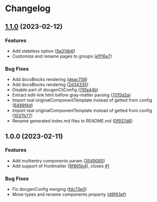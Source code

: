 # Changelog

## [1.1.0](https://github.com/Kolobok12309/vuepress-plugin-docgen/compare/v1.0.0...v1.1.0) (2023-02-12)


### Features

* Add stateless option ([9a31db6](https://github.com/Kolobok12309/vuepress-plugin-docgen/commit/9a31db6b60f6ade7352f9e64417d6fcc819647fe))
* Customize and rename pages to groups ([e1f16e7](https://github.com/Kolobok12309/vuepress-plugin-docgen/commit/e1f16e75dc355e0f36701121e4144780eb372ca5))


### Bug Fixes

* Add docsBlocks rendering ([deac758](https://github.com/Kolobok12309/vuepress-plugin-docgen/commit/deac758ad13edf9df8e39422da3d3fae7de6ace6))
* Add docsBlocks rendering ([2d34335](https://github.com/Kolobok12309/vuepress-plugin-docgen/commit/2d343357b30d42b345db4492707ba51586afab2a))
* Disable part of docgenCliConfig ([79fa44b](https://github.com/Kolobok12309/vuepress-plugin-docgen/commit/79fa44b2085cb6c69b768a8bb9b783eed0ef4a0b))
* Extract edit-link html before gray-matter parsing ([7015d2a](https://github.com/Kolobok12309/vuepress-plugin-docgen/commit/7015d2aafa6476db9cf942131a2cf27c3c397faf))
* Import real originalComponentTemplate instead of getted from config ([6488f4d](https://github.com/Kolobok12309/vuepress-plugin-docgen/commit/6488f4d9e1d02d224e48088af7fd28d38e6cb753))
* Import real originalComponentTemplate instead of getted from config ([1037b77](https://github.com/Kolobok12309/vuepress-plugin-docgen/commit/1037b77ffa2cef8c8b0f554aa981d3288c0a3d1b))
* Rename generated index.md files to README.md ([0f937d6](https://github.com/Kolobok12309/vuepress-plugin-docgen/commit/0f937d682cb24de34fa2cd9c0865dfcdbb0efab6))

## 1.0.0 (2023-02-11)


### Features

* Add multientry components param ([3549085](https://github.com/Kolobok12309/vuepress-plugin-docgen/commit/35490850f94bd8b1bdbc097395aa6a42e36fecee))
* Add support of frontmatter ([9f865b4](https://github.com/Kolobok12309/vuepress-plugin-docgen/commit/9f865b4b68476e1ce2cc035787098c342a9a55dc)), closes [#1](https://github.com/Kolobok12309/vuepress-plugin-docgen/issues/1)


### Bug Fixes

* Fix docgenConfig merging ([fdc73e0](https://github.com/Kolobok12309/vuepress-plugin-docgen/commit/fdc73e0c7bbd304a94d300388d1e9ec6b382106f))
* Move types and rename components property ([d9f83ef](https://github.com/Kolobok12309/vuepress-plugin-docgen/commit/d9f83efbb2a8e3be30a5fceaf504a7ce20d40a35))
